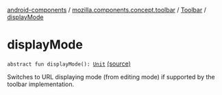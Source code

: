 [android-components](../../index.md) / [mozilla.components.concept.toolbar](../index.md) / [Toolbar](index.md) / [displayMode](./display-mode.md)

# displayMode

`abstract fun displayMode(): `[`Unit`](https://kotlinlang.org/api/latest/jvm/stdlib/kotlin/-unit/index.html) [(source)](https://github.com/mozilla-mobile/android-components/blob/master/components/concept/toolbar/src/main/java/mozilla/components/concept/toolbar/Toolbar.kt#L140)

Switches to URL displaying mode (from editing mode) if supported by the toolbar implementation.

